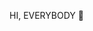HI, EVERYBODY 👋


<!---
ZianFahrudy/ZianFahrudy is a ✨ special ✨ repository because its `README.md` (this file) appears on your GitHub profile.
You can click the Preview link to take a look at your changes.
--->
